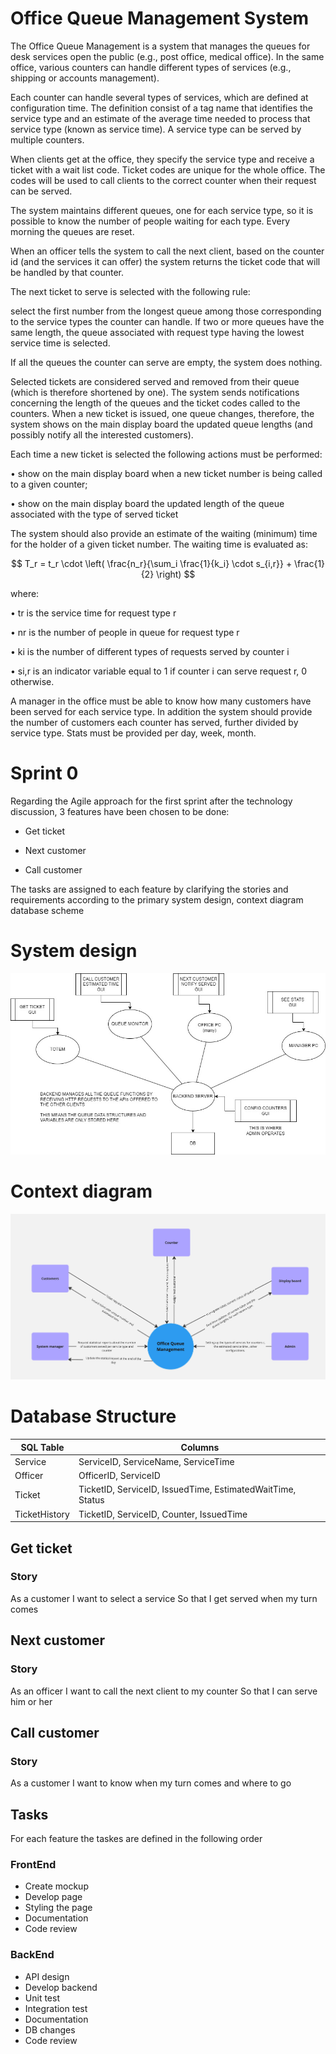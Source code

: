 # Office Queue Management System

The Office Queue Management is a system that manages the queues for desk services open the public (e.g., post office, medical office). In the same office, various counters can handle different types of services (e.g., shipping or accounts management).

Each counter can handle several types of services, which are defined at configuration time. The definition consist of a tag name that identifies the service type and an estimate of the average time needed to process that service type (known as service time). A service type can be served by multiple counters.

When clients get at the office, they specify the service type and receive a ticket with a wait list code. Ticket codes are unique for the whole office. The codes will be used to call clients to the correct counter when their request can be served.

The system maintains different queues, one for each service type, so it is possible to know the number of people waiting for each type. Every morning the queues are reset.

When an officer tells the system to call the next client, based on the counter id (and the services it can offer) the system returns the ticket code that will be handled by that counter.

The next ticket to serve is selected with the following rule: 

select the first number from the longest queue among those corresponding to the service types the counter can handle. If two or more queues have the same length, the queue associated with request type having the lowest service time is selected.

If all the queues the counter can serve are empty, the system does nothing.

Selected tickets are considered served and removed from their queue (which is therefore shortened by one).
The system sends notifications concerning the length of the queues and the ticket codes called to the counters. When a new ticket is issued, one queue changes, therefore, the system shows on the main display board the updated queue lengths (and possibly notify all the interested customers).

Each time a new ticket is selected the following actions must be performed:

• show on the main display board when a new ticket number is being called to a given counter;

• show on the main display board the updated length of the queue associated with the type of served ticket

The system should also provide an estimate of the waiting (minimum) time for the holder of a given ticket number. The waiting time is evaluated as:

$$
T_r = t_r \cdot \left( \frac{n_r}{\sum_i \frac{1}{k_i} \cdot s_{i,r}} + \frac{1}{2} \right)
$$

where:

• tr is the service time for request type r

• nr is the number of people in queue for request type r

• ki is the number of different types of requests served by counter i

• si,r is an indicator variable equal to 1 if counter i can serve request r, 0 otherwise.

A manager in the office must be able to know how many customers have been served for each service type. In addition the system should provide the number of customers each counter has served, further divided by service type. Stats must be provided per day, week, month.


# Sprint 0
Regarding the Agile approach for the first sprint after the technology discussion, 3 features have been chosen to be done:
* Get ticket

* Next customer

* Call customer

The tasks are assigned to each feature by clarifying the stories and requirements according to the primary system design, context diagram database scheme

# System design

![GeneralSystemIdea](/assets/mockups/GeneralSystemIdea.jpg)

# Context diagram
![ContextDiagram](/assets/mockups/ContextDiagram.jpg)

# Database Structure

| SQL Table | Columns |
| --- | --- |
| Service | ServiceID, ServiceName, ServiceTime |
| Officer| OfficerID, ServiceID |
| Ticket  | TicketID, ServiceID, IssuedTime, EstimatedWaitTime, Status |
| TicketHistory | TicketID, ServiceID, Counter, IssuedTime |

## Get ticket
 ### Story 

As a customer
I want to select a service
So that I get served when my turn comes

## Next customer
 ### Story 

As an officer
I want to call the next client to my counter
So that I can serve him or her

## Call customer
 ### Story 

As a customer
I want to know when my turn comes and where to go

## Tasks
For each feature the taskes are defined in the following order
### FrontEnd 
				
* Create mockup 	
* Develop page  	
* Styling the page 
* Documentation 	
* Code review 		

### BackEnd
* API design 
* Develop backend 
* Unit test 
* Integration test
* Documentation
* DB changes
* Code review
